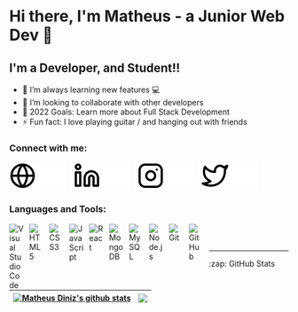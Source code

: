 # Hi there, I'm Matheus - a Junior Web Dev 👋

## I'm a Developer, and Student!!

- 🌱 I’m always learning new features 💻
- 👯 I’m looking to collaborate with other developers
- 🥅 2022 Goals: Learn more about Full Stack Development
- ⚡ Fun fact: I love playing guitar / and hanging out with friends

### Connect with me:

[![website](./img/globe-light.svg)](https://matheusdiniz.netlify.app/#gh-light-mode-only)
[![website](./img/globe-dark.svg)](https://matheusdiniz.netlify.app/#gh-dark-mode-only)
&nbsp;&nbsp;
[![website](./img/linkedin-light.svg)](https://www.linkedin.com/in/matheus-diniz-857070146/#gh-light-mode-only)
[![website](./img/linkedin-dark.svg)](https://www.linkedin.com/in/matheus-diniz-857070146/#gh-dark-mode-only)
&nbsp;&nbsp;
[![website](./img/instagram-light.svg)](https://www.instagram.com/theusdiniz_#gh-light-mode-only)
[![website](./img/instagram-dark.svg)](https://instagram.com/theusdiniz_#gh-dark-mode-only)
&nbsp;&nbsp;
[![website](./img/twitter-light.svg)](https://twitter.com/Matheus57098473#gh-light-mode-only)
[![website](./img/twitter-dark.svg)](https://twitter.com/Matheus57098473#gh-dark-mode-only)

### Languages and Tools:

[<img align="left" alt="Visual Studio Code" width="26px" src="https://cdn.jsdelivr.net/gh/devicons/devicon/icons/vscode/vscode-original.svg" style="padding-right:10px;" />][githubrepo]
[<img align="left" alt="HTML5" width="26px" src="https://cdn.jsdelivr.net/gh/devicons/devicon/icons/html5/html5-original.svg" style="padding-right:10px;" />][githubrepo]
[<img align="left" alt="CSS3" width="26px" src="https://cdn.jsdelivr.net/gh/devicons/devicon/icons/css3/css3-original.svg" style="padding-right:10px;" />][githubrepo]
[<img align="left" alt="JavaScript" width="26px" src="https://cdn.jsdelivr.net/gh/devicons/devicon/icons/javascript/javascript-original.svg" style="padding-right:10px;" />][githubrepo]
[<img align="left" alt="React" width="26px" src="https://cdn.jsdelivr.net/gh/devicons/devicon/icons/react/react-original.svg" style="padding-right:10px;" />][githubrepo]
[<img align="left" alt="MongoDB" width="26px" src="https://cdn.jsdelivr.net/gh/devicons/devicon/icons/mongodb/mongodb-original.svg" style="padding-right:10px;" />][githubrepo]
[<img align="left" alt="MySQL" width="26px" src="https://cdn.jsdelivr.net/gh/devicons/devicon/icons/mysql/mysql-original.svg" style="padding-right:10px;" />][githubrepo]
[<img align="left" alt="Node.js" width="26px" src="https://cdn.jsdelivr.net/gh/devicons/devicon/icons/nodejs/nodejs-original.svg" style="padding-right:10px;" />][githubrepo]
[<img align="left" alt="Git" width="26px" src="https://cdn.jsdelivr.net/gh/devicons/devicon/icons/git/git-original.svg" style="padding-right:10px;" />][githubrepo]
[<img align="left" alt="GitHub" width="26px" src="https://user-images.githubusercontent.com/3369400/139447912-e0f43f33-6d9f-45f8-be46-2df5bbc91289.png" style="padding-right:10px;" />][githubrepo]

<br />
<br />

---

  <summary>:zap: GitHub Stats</summary>

| <a href="https://github.com/MatheusDevios"><img align="center" src="https://github-readme-stats.vercel.app/api?username=MatheusDevios&show_icons=true&hide_border=false&title_color=ff652f&icon_color=FFE400&bg_color=09131B&text_color=ffffff&border_color=0c1a25" alt="Matheus Diniz's github stats" /></a> | <a href="https://github.com/MatheusDevios"><img align="center" src="https://github-readme-stats.vercel.app/api/top-langs/?username=MatheusDevios&layout=compact" /></a> |
| ------------------------------------------------------------------------------------------------------------------------------------------------------------------------------------------------------------------------------------------------------------------------------------------------------------- | ----------------------------------------------------------------------------------------------------------------------------------------------------------------------- |

<!-- <div>
  <img align="left" alt="Matheus Diniz's GitHub Stats" src="https://github-readme-stats.vercel.app/api?username=MatheusDevios&show_icons=true&hide_border=false&title_color=ff652f&icon_color=FFE400&bg_color=09131B&text_color=ffffff&border_color=0c1a25" />

  <img align="right" alt="Matheus Diniz's GitHub Top Languages" src="https://github-readme-stats.vercel.app/api/top-langs/?username=MatheusDevios&layout=compact" />
</div> -->

[website]: https://matheusdiniz.netlify.app/
[instagram]: https://www.instagram.com/theusdiniz_/
[linkedin]: https://www.linkedin.com/in/matheus-diniz-857070146/
[githubrepo]: https://github.com/MatheusDevios
